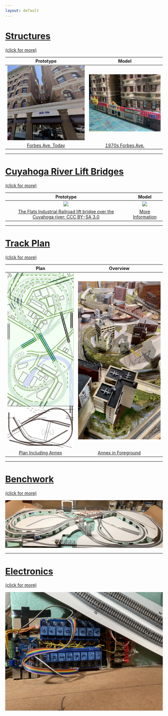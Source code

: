 ```yaml
---
layout: default
---
```


# [Structures](structures/structures.md) 
[(click for more)](structures/structures.md)

Prototype                           |   Model                   
:----------------------------------:|:----------------------------------:
![](structures/buildingForbes/prototypeFrontElevation.png)  | ![](structures/buildingForbes/model.png) |
[Forbes Ave. Today](structures/building21Augsburger/building21Augsburger.md) | [1970s Forbes Ave.](structures/building21Augsburger/building21Augsburger.md)

<hr>

# [Cuyahoga River Lift Bridges](./liftbridges/liftbridges.md) 
[(click for more)](./liftbridges/liftbridges.md)

Prototype                           |   Model                   
:----------------------------------:|:----------------------------------:
![](https://upload.wikimedia.org/wikipedia/commons/thumb/3/36/Flats_Industrial_Railroad.jpg/2560px-Flats_Industrial_Railroad.jpg)  | ![](liftbridges/LiftbridgeModern00.png) | 
[The Flats Industrial Railroad lift bridge over the Cuyahoga river: CCC BY-SA 3.0](https://commons.wikimedia.org/wiki/User:Mr.Z-man) | [More Information](./liftbridges/liftbridges.md)

<hr>

# [Track Plan](trackPlan/trackPlan.md) 
[(click for more)](trackPlan/trackPlan.md)

Plan                                |   Overview                   
:----------------------------------:|:----------------------------------:
![](trackPlan/bothParts.png)  | ![](trackPlan/overview0.png) | 
[Plan Including Annex](trackPlan/trackPlan.md) | [Annex in Foreground](trackPlan/trackPlan.md)

<hr>

# [Benchwork](benchwork/benchwork.md)
[(click for more)](benchwork/benchwork.md)

![Benchwork](benchwork/IMG_0105.png)

<hr>

# [Electronics](controls/controls.md)
[(click for more)](controls/controls.md)

![Controls](controls/IMG_0130.jpg)
